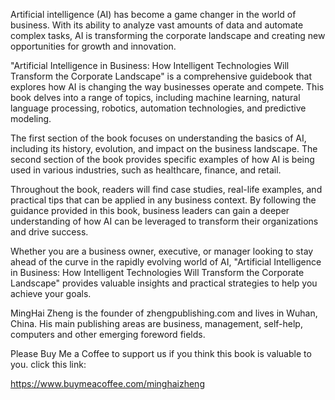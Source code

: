 
Artificial intelligence (AI) has become a game changer in the world of business. With its ability to analyze vast amounts of data and automate complex tasks, AI is transforming the corporate landscape and creating new opportunities for growth and innovation.

"Artificial Intelligence in Business: How Intelligent Technologies Will Transform the Corporate Landscape" is a comprehensive guidebook that explores how AI is changing the way businesses operate and compete. This book delves into a range of topics, including machine learning, natural language processing, robotics, automation technologies, and predictive modeling.

The first section of the book focuses on understanding the basics of AI, including its history, evolution, and impact on the business landscape. The second section of the book provides specific examples of how AI is being used in various industries, such as healthcare, finance, and retail.

Throughout the book, readers will find case studies, real-life examples, and practical tips that can be applied in any business context. By following the guidance provided in this book, business leaders can gain a deeper understanding of how AI can be leveraged to transform their organizations and drive success.

Whether you are a business owner, executive, or manager looking to stay ahead of the curve in the rapidly evolving world of AI, "Artificial Intelligence in Business: How Intelligent Technologies Will Transform the Corporate Landscape" provides valuable insights and practical strategies to help you achieve your goals.

MingHai Zheng is the founder of zhengpublishing.com and lives in Wuhan, China. His main publishing areas are business, management, self-help, computers and other emerging foreword fields.

Please Buy Me a Coffee to support us if you think this book is valuable to you. click this link:

https://www.buymeacoffee.com/minghaizheng
